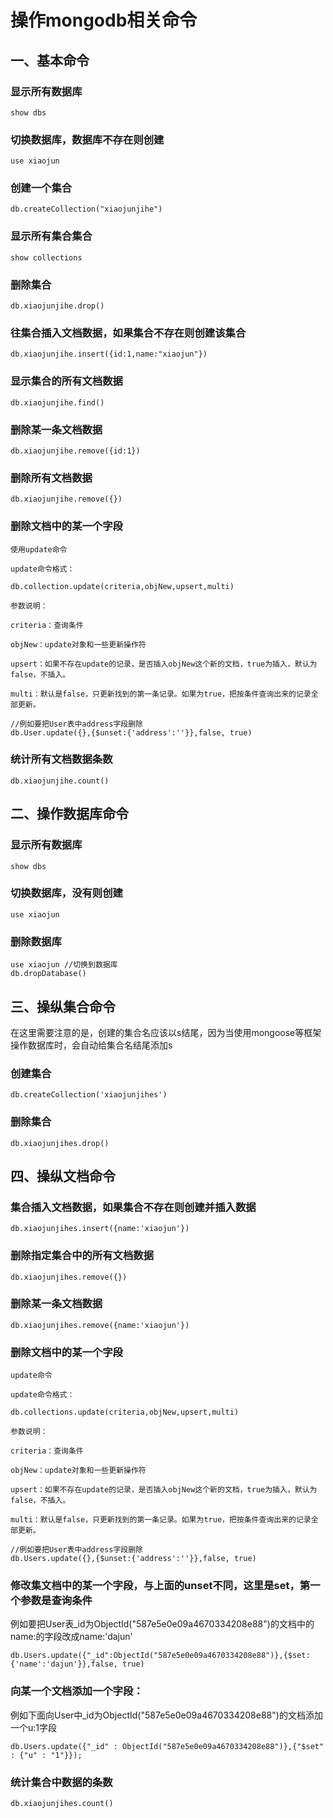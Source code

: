 # 操作mongodb相关命令
## 一、基本命令
### 显示所有数据库

```
show dbs
```

### 切换数据库，数据库不存在则创建

```
use xiaojun
```

### 创建一个集合

```
db.createCollection("xiaojunjihe")
```

### 显示所有集合集合

```
show collections
```

### 删除集合

```
db.xiaojunjihe.drop()
```

### 往集合插入文档数据，如果集合不存在则创建该集合

```
db.xiaojunjihe.insert({id:1,name:"xiaojun"})
```

### 显示集合的所有文档数据

```
db.xiaojunjihe.find()
```

### 删除某一条文档数据

```
db.xiaojunjihe.remove({id:1})
```

### 删除所有文档数据

```
db.xiaojunjihe.remove({})
```

### 删除文档中的某一个字段
```
使用update命令

update命令格式：

db.collection.update(criteria,objNew,upsert,multi)

参数说明：

criteria：查询条件

objNew：update对象和一些更新操作符

upsert：如果不存在update的记录，是否插入objNew这个新的文档，true为插入，默认为false，不插入。

multi：默认是false，只更新找到的第一条记录。如果为true，把按条件查询出来的记录全部更新。

//例如要把User表中address字段删除
db.User.update({},{$unset:{'address':''}},false, true)

```


### 统计所有文档数据条数

```
db.xiaojunjihe.count()
```

## 二、操作数据库命令
### 显示所有数据库
```
show dbs
```

### 切换数据库，没有则创建
```
use xiaojun
```

### 删除数据库
```
use xiaojun //切换到数据库
db.dropDatabase()
```

## 三、操纵集合命令
在这里需要注意的是，创建的集合名应该以s结尾，因为当使用mongoose等框架操作数据库时，会自动给集合名结尾添加s

### 创建集合
```
db.createCollection('xiaojunjihes')
```

### 删除集合
```
db.xiaojunjihes.drop()
```

## 四、操纵文档命令

### 集合插入文档数据，如果集合不存在则创建并插入数据
```
db.xiaojunjihes.insert({name:'xiaojun'})

```

### 删除指定集合中的所有文档数据
```
db.xiaojunjihes.remove({})

```

### 删除某一条文档数据
```
db.xiaojunjihes.remove({name:'xiaojun'})
```

### 删除文档中的某一个字段
```
update命令

update命令格式：

db.collections.update(criteria,objNew,upsert,multi)

参数说明：

criteria：查询条件

objNew：update对象和一些更新操作符

upsert：如果不存在update的记录，是否插入objNew这个新的文档，true为插入，默认为false，不插入。

multi：默认是false，只更新找到的第一条记录。如果为true，把按条件查询出来的记录全部更新。

//例如要把User表中address字段删除
db.Users.update({},{$unset:{'address':''}},false, true)
```

### 修改集文档中的某一个字段，与上面的unset不同，这里是set，第一个参数是查询条件
例如要把User表_id为ObjectId("587e5e0e09a4670334208e88")的文档中的name:的字段改成name:'dajun'
```
db.Users.update({"_id":ObjectId("587e5e0e09a4670334208e88")},{$set:{'name':'dajun'}},false, true)
```

### 向某一个文档添加一个字段：
例如下面向User中_id为ObjectId("587e5e0e09a4670334208e88")的文档添加一个u:1字段
```
db.Users.update({"_id" : ObjectId("587e5e0e09a4670334208e88")},{"$set" : {"u" : "1"}});

```

### 统计集合中数据的条数
```
db.xiaojunjihes.count()
```

